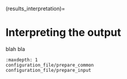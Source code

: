 (results_interpretation)=

# Interpreting the output


blah bla

```{toctree}
:maxdepth: 1
configuration_file/prepare_common
configuration_file/prepare_input
```

